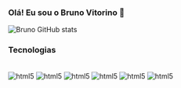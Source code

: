 ### Olá! Eu sou o Bruno Vitorino 🤟


![Bruno GitHub stats](https://github-readme-stats.vercel.app/api?username=bruvitorino&show_icons=true&theme=tokyonight)

### Tecnologias

<div style="display: inline_block"><br/>
  <img align="center" alt="html5" src="https://img.shields.io/badge/Python-3776AB?style=for-the-badge&logo=python&logoColor=white"/>
  <img align="center" alt="html5" src="https://img.shields.io/badge/Microsoft_Azure-0089D6?style=for-the-badge&logo=microsoft-azure&logoColor=white"/>
  <img align="center" alt="html5" src="https://img.shields.io/badge/TensorFlow-FF6F00?style=for-the-badge&logo=tensorflow&logoColor=white"/>
  <img align="center" alt="html5" src="https://img.shields.io/badge/Coursera-0056D2?style=for-the-badge&logo=Coursera&logoColor=white"/>
  <img align="center" alt="html5" src="https://img.shields.io/badge/Colab-F9AB00?style=for-the-badge&logo=googlecolab&color=525252"/>
  <img align="center" alt="html5" src="https://img.shields.io/badge/Kaggle-035a7d?style=for-the-badge&logo=kaggle&logoColor=white"/>
<div/><br/>

